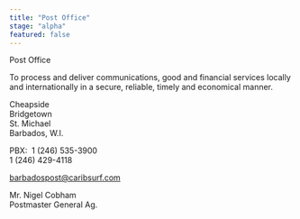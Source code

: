```yaml
---
title: "Post Office"
stage: "alpha"
featured: false
---
```


Post Office

To process and deliver communications, good and financial services locally and internationally in a secure, reliable, timely and economical manner.

Cheapside  
Bridgetown  
St. Michael  
Barbados, W.I.

PBX:  1 (246) 535-3900  
1 (246) 429-4118

barbadospost@caribsurf.com

Mr. Nigel Cobham  
Postmaster General Ag.